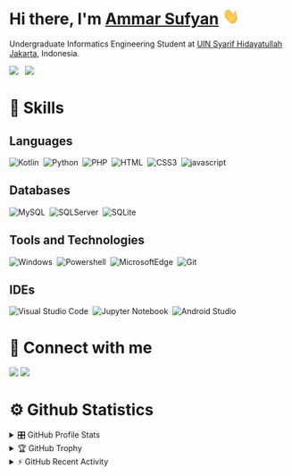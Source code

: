 # Hi there, I'm [Ammar Sufyan](https://neouranos.github.io) <img src="https://github.com/ABSphreak/ABSphreak/blob/master/gifs/Hi.gif" width="30px" height="30px">

Undergraduate Informatics Engineering Student at [UIN Syarif Hidayatullah Jakarta](https://www.uinjkt.ac.id/), Indonesia. 

<div align="left">
  <img src="https://komarev.com/ghpvc/?username=neouranos&style=for-the-badge&label=profile+views"> &nbsp;
  <img src="https://img.shields.io/github/last-commit/neouranos/neouranos?style=for-the-badge">
</div>

# 📝 Skills

## Languages

![Kotlin](https://img.shields.io/badge/Kotlin-purple.svg?style=for-the-badge&logo=kotlin&logoColor=white)&nbsp;
![Python](https://img.shields.io/badge/Python-3776AB.svg?style=for-the-badge&logo=python&logoColor=white)&nbsp;
![PHP](https://img.shields.io/badge/php-767cae?style=for-the-badge&logo=php&logoColor=white)&nbsp;
![HTML](https://img.shields.io/badge/html-orange?style=for-the-badge&logo=html5&logoColor=white)&nbsp;
![CSS3](https://img.shields.io/badge/css-%231572B6.svg?style=for-the-badge&logo=css3&logoColor=white)&nbsp;
![javascript](https://img.shields.io/badge/javascript-yellow?style=for-the-badge&logo=javascript&logoColor=white)&nbsp;

## Databases

![MySQL](https://img.shields.io/badge/MySQL-informational?style=for-the-badge&logo=mysql&logoColor=white)&nbsp;
![SQLServer](https://img.shields.io/badge/sql%20server-critical.svg?style=for-the-badge&logo=microsoftsqlserver&logoColor=white)&nbsp;
![SQLite](https://img.shields.io/badge/sqlite-%2307405e.svg?style=for-the-badge&logo=sqlite&logoColor=white)&nbsp;

## Tools and Technologies

![Windows](https://img.shields.io/badge/Windows-0078D6?style=for-the-badge&logo=windows&logoColor=white)&nbsp;
![Powershell](https://img.shields.io/badge/Powershell-grey?style=for-the-badge&logo=powershell&logoColor=white)&nbsp;
![MicrosoftEdge](https://img.shields.io/badge/Microsoft%20Edge-informational?style=for-the-badge&logo=MicrosoftEdge&logoColor=white)&nbsp;
![Git](https://img.shields.io/badge/GIT-E44C30?style=for-the-badge&logo=git&logoColor=white)&nbsp;

## IDEs

![Visual Studio Code](https://img.shields.io/badge/Visual%20Studio%20Code-0078d7.svg?style=for-the-badge&logo=visual-studio-code&logoColor=white)&nbsp;
![Jupyter Notebook](https://img.shields.io/badge/jupyter-%23FA0F00.svg?style=for-the-badge&logo=jupyter&logoColor=white)&nbsp;
![Android Studio](https://img.shields.io/badge/Android%20Studio-green.svg?style=for-the-badge&logo=android&logoColor=white)&nbsp;

# 🧷 Connect with me 

<p align = "center">
 
[<img src="https://img.shields.io/badge/linkedin-%2312100E.svg?&style=for-the-badge&logo=linkedin&logoColor=white&color=black" />](https://www.linkedin.com/in/ammarsufyan/)
[<img src="https://img.shields.io/badge/steam-%23000000.svg?&style=for-the-badge&logo=steam&logoColor=white&color=black" />](https://steamcommunity.com/id/ammarsufyan/)

</p>

# ⚙️ Github Statistics

<details>
  <summary>🎛️ GitHub Profile Stats</summary>
  <br>
  
  [![wakatime](https://wakatime.com/badge/user/2eee44f5-c422-430b-9d69-1cd790f56c8a.svg)](https://wakatime.com/@2eee44f5-c422-430b-9d69-1cd790f56c8a)

  ![Top Langs](https://github-readme-stats.vercel.app/api/top-langs/?username=neouranos&layout=compact&theme=radical)

  ![Neouranos GitHub stats](https://github-readme-stats.vercel.app/api?username=neouranos&show_icons=true&theme=radical)

  ![Neouranos Wakatime stats](https://github-readme-stats.vercel.app/api/wakatime?username=neouranos&theme=radical&langs_count=10)
  
</details>

<details>
  <summary>🏆 GitHub Trophy</summary>
  <br/>
  <img width="99.5%" src="https://github-profile-trophy.vercel.app/?username=neouranos&theme=algolia&no-frame=true&column=-1&margin-w=5&margin-h=5" alt="GitHub Trophy" />
</details>

<details>
    <summary>⚡ GitHub Recent Activity</summary>
    <br>
<!--RECENT_ACTIVITY:start-->
1. ⬆️ Pushed 1 commit(s) to [neouranos/portfolio](https://github.com/neouranos/portfolio)<br>
2. 📔 Created new repository [neouranos/portfolio](https://github.com/neouranos/portfolio)<br>
3. ⭐ Starred [lllyasviel/Fooocus](https://github.com/lllyasviel/Fooocus)<br>
4. ⭐ Starred [tldraw/tldraw](https://github.com/tldraw/tldraw)<br>
5. ⬆️ Pushed 5 commit(s) to [Exp-Intro-to-GitHub-Flow-Cohort-1/series-intro-to-github-flow-neouranos](https://github.com/Exp-Intro-to-GitHub-Flow-Cohort-1/series-intro-to-github-flow-neouranos)<br>
6. 🎉 Merged PR [#2](https://github.com/Exp-Intro-to-GitHub-Flow-Cohort-1/series-intro-to-github-flow-neouranos/pull/2) in [Exp-Intro-to-GitHub-Flow-Cohort-1/series-intro-to-github-flow-neouranos](https://github.com/Exp-Intro-to-GitHub-Flow-Cohort-1/series-intro-to-github-flow-neouranos)<br>
7. 💪 Opened PR [#2](https://github.com/Exp-Intro-to-GitHub-Flow-Cohort-1/series-intro-to-github-flow-neouranos/pull/2) in [Exp-Intro-to-GitHub-Flow-Cohort-1/series-intro-to-github-flow-neouranos](https://github.com/Exp-Intro-to-GitHub-Flow-Cohort-1/series-intro-to-github-flow-neouranos)<br>
8. ⬆️ Pushed 1 commit(s) to [Exp-Intro-to-GitHub-Flow-Cohort-1/series-intro-to-github-flow-neouranos](https://github.com/Exp-Intro-to-GitHub-Flow-Cohort-1/series-intro-to-github-flow-neouranos)<br>
9. ✔️ Closed issue [#1216](https://github.com/jeroennoten/Laravel-AdminLTE/issues/1216) in [jeroennoten/Laravel-AdminLTE](https://github.com/jeroennoten/Laravel-AdminLTE)<br>
10. 💬 Commented on [#1216](https://github.com/jeroennoten/Laravel-AdminLTE/issues/1216#issuecomment-1713926955) in [jeroennoten/Laravel-AdminLTE](https://github.com/jeroennoten/Laravel-AdminLTE)<br>
<!--RECENT_ACTIVITY:end-->
    <br>
<!--RECENT_ACTIVITY:last_update-->
Last Updated: Thursday, September 14th, 2023, 12:14:15 PM
<!--RECENT_ACTIVITY:last_update_end-->

</details>
